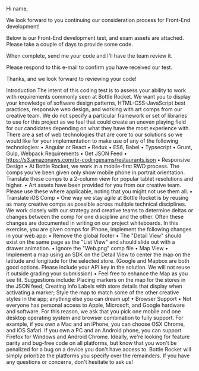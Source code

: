 Hi name,

We look forward to you continuing our consideration process for Front-End development!

Below is our Front-End development test, and exam assets are attached. Please take a couple of days to provide some code.

When complete, send me your code and I'll have the team review it.

Please respond to this e-mail to confirm you have received our test.

Thanks, and we look forward to reviewing your code!



Introduction
The intent of this coding test is to assess your ability to work with requirements commonly seen at Bottle Rocket. We want you to display your knowledge of software design patterns, HTML-CSS-JavaScript best practices, responsive web design, and working with art comps from our creative team.
We do not specify a particular framework or set of libraries to use for this project as we feel that could create an uneven playing field for our candidates depending on what they have the most experience with. There are a set of web technologies that are core to our solutions so we would like for your implementation to make use of any of the following technologies:
• Angular or React
• Redux
• ES6, Babel
• Typsecript
• Grunt, Gulp, Webpack
Requirements
• Get JSON Feed
• https://s3.amazonaws.com/br-codingexams/restaurants.json
• Responsive Design
• At Bottle Rocket, we work in a mobile-first RWD process. The comps you've been given only show mobile phone in portrait orientation. Translate these comps to a 2-column view for popular tablet resolutions and higher.
• Art assets have been provided for you from our creative team. Please use these where applicable, noting that you might not use them all.
• Translate iOS Comp
• One way we stay agile at Bottle Rocket is by reusing as many creative comps as possible across multiple technical disciplines. We work closely with our strategy and creative teams to determine deltas or changes between the comp for one discipline and the other. Often these changes are documented in writing on our project whiteboards. In this exercise, you are given comps for iPhone, implement the following changes in your web app:
• Remove the global footer
• The "Detail View" should exist on the same page as the "List View" and should slide out with a drawer animation.
• Ignore the "Web.png" comp file
• Map View
• Implement a map using an SDK on the Detail View to center the map on the latitude and longitude for the selected store. (Google and Mapbox are both good options. Please include your API key in the solution. We will not reuse it outside grading your submission)
• Feel free to enhance the Map as you see fit. Suggestions include: Placing markers on the map for the stores in the JSON feed; Creating Info Labels with store details that display when activating a marker; Style the map to match some of the other creative styles in the app; anything else you can dream up!
• Browser Support
• Not everyone has personal access to Apple, Microsoft, and Google hardware and software. For this reason, we ask that you pick one mobile and one desktop operating system and browser combination to fully support. For example, if you own a Mac and an iPhone, you can choose OSX Chrome, and iOS Safari. If you own a PC and an Android phone, you can support Firefox for Windows and Android Chrome. Ideally, we're looking for feature parity and bug-free code on all platforms, but know that you won't be penalized for a bug on a device you don't have access to. Bottle Rocket will simply prioritize the platforms you specify over the remainders. If you have any questions or concerns, don't hesitate to ask us!


